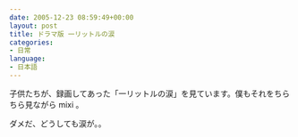 ```yaml
---
date: 2005-12-23 08:59:49+00:00
layout: post
title: ドラマ版 一リットルの涙
categories:
- 日常
language:
- 日本語
---
```


子供たちが、録画してあった「一リットルの涙」を見ています。僕もそれをちらちら見ながら mixi 。

ダメだ、どうしても涙が。。
